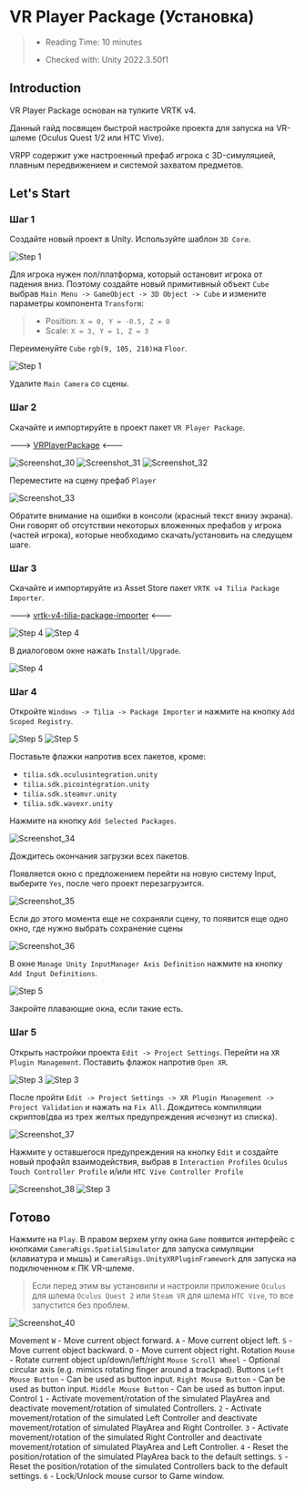 # VR Player Package (Установка)

> * Reading Time: 10 minutes
>
> * Checked with: Unity 2022.3.50f1

## Introduction

VR Player Package основан на тулките VRTK v4.

Данный гайд посвящен быстрой настройке проекта для запуска на VR-шлеме (Oculus Quest 1/2 или HTC Vive).

VRPP содержит уже настроенный префаб игрока с 3D-симуляцией, плавным передвижением и системой захватом предметов.


## Let's Start

### Шаг 1

Создайте новый проект в Unity. Используйте шаблон `3D Core`.

![Step 1](assets/images/_1_Создание_проекта.png)

Для игрока нужен пол/платформа, который остановит игрока от падения вниз.
Поэтому создайте новый примитивный объект `Cube` выбрав `Main Menu -> GameObject -> 3D Object -> Cube` и измените параметры компонента `Transform`:

> * Position: `X = 0, Y = -0.5, Z = 0`
> * Scale: `X = 3, Y = 1, Z = 3`

Переименуйте `Cube`	`rgb(9, 105, 218)`на `Floor`.

![Step 1](assets/images/_1_floor.png)

Удалите `Main Camera` со сцены.

### Шаг 2

Скачайте и импортируйте в проект пакет `VR Player Package`. 

---> [VRPlayerPackage] <---

![Screenshot_30](https://github.com/user-attachments/assets/1abbc212-928a-4ba2-8bd1-b7f32126c4ed)
![Screenshot_31](https://github.com/user-attachments/assets/dcb7dacd-547e-423a-ad16-67ab5ae6d1cf)
![Screenshot_32](https://github.com/user-attachments/assets/0c9b0596-97f0-4c51-bf39-5ac15c23b94c)


Переместите на сцену префаб `Player`

![Screenshot_33](https://github.com/user-attachments/assets/266bb8fc-8c0e-48d3-827a-525e3d50c179)


Обратите внимание на ошибки в консоли (красный текст внизу экрана). Они говорят об отсутствии некоторых вложенных префабов у игрока (частей игрока), которые необходимо скачать/установить на следущем шаге.

### Шаг 3

Скачайте и импортируйте из Asset Store пакет `VRTK v4 Tilia Package Importer`. 

---> [vrtk-v4-tilia-package-importer] <---

![Step 4](assets/images/_8_TiliaDownload.png)
![Step 4](assets/images/_8_TiliaImport.png)

В диалоговом окне нажать `Install/Upgrade`.

![Step 4](assets/images/_8_UpgPackManager.png)

### Шаг 4

Откройте `Windows -> Tilia -> Package Importer` и нажмите на кнопку `Add Scoped Registry`. 

![Step 5](assets/images/_9_PImporter.png)
![Step 5](assets/images/_9_AddScoped.png)

Поставьте флажки напротив всех пакетов, кроме:

* `tilia.sdk.oculusintegration.unity`
* `tilia.sdk.picointegration.unity`
* `tilia.sdk.steamvr.unity`
* `tilia.sdk.wavexr.unity`

Нажмите на кнопку `Add Selected Packages`.

![Screenshot_34](https://github.com/user-attachments/assets/c36c8cc5-3384-4169-a20d-309d1bc10f2b)

Дождитесь окончания загрузки всех пакетов.

Появляется окно с предложением перейти на новую систему Input, выберите `Yes`, после чего проект перезагрузится.

![Screenshot_35](https://github.com/user-attachments/assets/249750aa-cda6-485c-b5a2-0595628f79ca)

Если до этого момента еще не сохраняли сцену, то появится еще одно окно, где нужно выбрать сохранение сцены

![Screenshot_36](https://github.com/user-attachments/assets/3fb4e7dc-30de-4919-828a-b62cb1fd5400)

В окне `Manage Unity InputManager Axis Definition` нажмите на кнопку `Add Input Definitions`.

![Step 5](assets/images/_11_Addinput.png)

Закройте плавающие окна, если такие есть.

### Шаг 5

Открыть настройки проекта `Edit -> Project Settings`. Перейти на `XR Plugin Management`. Поставить флажок напротив `Open XR`.

![Step 3](assets/images/_3_ProjectSettings.png) 
![Step 3](assets/images/_6_OpenXR.png)

После пройти `Edit -> Project Settings -> XR Plugin Management -> Project Validation` и нажать на `Fix All`. Дождитесь компиляции скриптов(два из трех желтых предупреждения исчезнут из списка).

![Screenshot_37](https://github.com/user-attachments/assets/5f9213f8-a6d1-43f0-be64-121f4ffb8ec1)

Нажмите у оставшегося предупреждения на кнопку `Edit` и создайте новый профайл взаимодействия, выбрав в `Interaction Profiles` `Oculus Touch Controller Profile` и/или `HTC Vive Controller Profile`

![Screenshot_38](https://github.com/user-attachments/assets/09248b6a-7cdb-41c0-94f7-77ba838fb3b8)
![Step 3](assets/images/_7_InterractionProfile.png)

## Готово

Нажмите на `Play`. В правом верхем углу окна `Game` появится интерфейс с кнопками `CameraRigs.SpatialSimulator` для запуска симуляции (клавиатура и мышь) и `CameraRigs.UnityXRPluginFramework` для запуска на подключенном к ПК VR-шлеме. 
	
> Если перед этим вы установили и настроили приложение `Oculus` для шлема `Oculus Quest 2` или `Steam VR` для шлема `HTC Vive`, то все запустится без проблем.
	
![Screenshot_40](https://github.com/user-attachments/assets/5b1f8fad-2623-40e8-bc67-1e96d67a1c96)

Movement
 `W` - Move current object forward.
 `A` - Move current object left.
 `S` - Move current object backward.
 `D` - Move current object right.
Rotation
 `Mouse` - Rotate current object up/down/left/right
 `Mouse Scroll Wheel` - Optional circular axis (e.g. mimics rotating finger around a trackpad).
Buttons
 `Left Mouse Button` - Can be used as button input.
 `Right Mouse Button` - Can be used as button input.
 `Middle Mouse Button` - Can be used as button input.
Control
 `1` - Activate movement/rotation of the simulated PlayArea and deactivate movement/rotation of simulated Controllers.
 `2` - Activate movement/rotation of the simulated Left Controller and deactivate movement/rotation of simulated PlayArea and Right Controller.
 `3` - Activate movement/rotation of the simulated Right Controller and deactivate movement/rotation of simulated PlayArea and Left Controller.
 `4` - Reset the position/rotation of the simulated PlayArea back to the default settings.
 `5` - Reset the position/rotation of the simulated Controllers back to the default settings.
 `6` - Lock/Unlock mouse cursor to Game window.
	
[Installation]: https://github.com/ExtendRealityLtd/Tilia.Indicators.ObjectPointers.Unity/blob/master/Documentation/HowToGuides/Installation/README.md
[vrtk-v4-tilia-package-importer]: https://assetstore.unity.com/packages/tools/utilities/vrtk-v4-tilia-package-importer-214936
[VRPlayerPackage]: assets/VRPlayerPackagePrefab/


